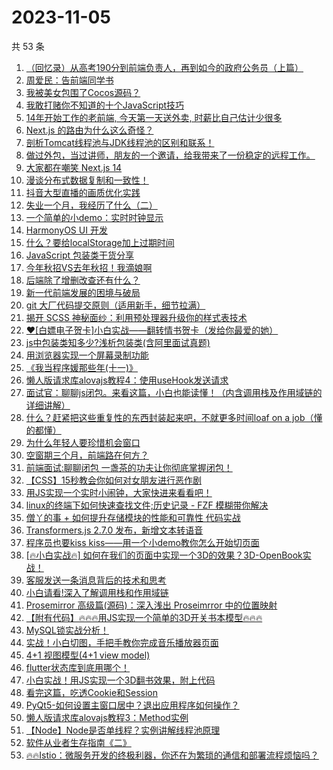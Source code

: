 # 2023-11-05

共 53 条

<!-- BEGIN JUEJIN -->
<!-- 最后更新时间 2023-11-05 03:02:13 +0800 -->
1. [（回忆录）从高考190分到前端负责人，再到如今的政府公务员（上篇）](https://juejin.cn/post/7296692047418523658)
1. [周爱民：告前端同学书](https://juejin.cn/post/7290751135903236137)
1. [我被美女包围了Cocos源码？](https://juejin.cn/post/7296345202238717992)
1. [我敢打赌你不知道的十个JavaScript技巧](https://juejin.cn/post/7296755101622878248)
1. [14年开始工作的老前端, 今天第一天送外卖, 时薪比自己估计少很多](https://juejin.cn/post/7296317316207525899)
1. [Next.js 的路由为什么这么奇怪？](https://juejin.cn/post/7296330137284788275)
1. [剖析Tomcat线程池与JDK线程池的区别和联系！](https://juejin.cn/post/7296658371213115433)
1. [做过外包，当过讲师，朋友的一个邀请，给我带来了一份稳定的远程工作。](https://juejin.cn/post/7296775261005774887)
1. [大家都在嘲笑 Next.js 14](https://juejin.cn/post/7297049953229766690)
1. [漫谈分布式数据复制和一致性！](https://juejin.cn/post/7297024168603942948)
1. [抖音大型直播的画质优化实践](https://juejin.cn/post/7296692742876413963)
1. [失业一个月，我经历了什么（二）](https://juejin.cn/post/7296845454367883316)
1. [一个简单的小demo：实时时钟显示](https://juejin.cn/post/7296340162506031140)
1. [HarmonyOS UI 开发](https://juejin.cn/post/7296330137284722739)
1. [什么？要给localStorage加上过期时间](https://juejin.cn/post/7296414016326713355)
1. [JavaScript 包装类干货分享](https://juejin.cn/post/7297028358860455962)
1. [今年秋招VS去年秋招！我滴娘啊](https://juejin.cn/post/7296513628332883980)
1. [后端除了增删改查还有什么？](https://juejin.cn/post/7296830644113440803)
1. [新一代前端发展的困境与破局](https://juejin.cn/post/7297043563392565287)
1. [git 大厂代码提交原则（适用新手，细节拉满）](https://juejin.cn/post/7296801242793033754)
1. [揭开 SCSS 神秘面纱：利用预处理器升级你的样式表技术](https://juejin.cn/post/7296692047418507274)
1. [❤[白嫖电子贺卡]小白实战——翻转情书贺卡（发给你最爱的她）](https://juejin.cn/post/7296468133908201481)
1. [js中包装类知多少?浅析包装类(含阿里面试真题)](https://juejin.cn/post/7296763284648525878)
1. [用浏览器实现一个屏幕录制功能](https://juejin.cn/post/7296756504912183311)
1. [《我当程序媛那些年(十一)》](https://juejin.cn/post/7297044626099650569)
1. [懒人版请求库alovajs教程4：使用useHook发送请求](https://juejin.cn/post/7297061712338468890)
1. [面试官：聊聊js闭包。来看这篇，小白也能读懂！（内含调用栈及作用域链的详细讲解）](https://juejin.cn/post/7296830644113522723)
1. [什么？赶紧把这些重复性的东西封装起来吧，不就更多时间loaf on a job（懂的都懂）](https://juejin.cn/post/7296414016326238219)
1. [为什么年轻人要珍惜机会窗口](https://juejin.cn/post/7296865632166805513)
1. [空窗期三个月，前端路在何方？](https://juejin.cn/post/7297094079116279819)
1. [前端面试:聊聊闭包  一盏茶的功夫让你彻底掌握闭包！](https://juejin.cn/post/7297101248062144550)
1. [【CSS】15秒教会你如何对女朋友进行恶作剧](https://juejin.cn/post/7297093747703283763)
1. [用JS实现一个实时小闹钟，大家快进来看看吧！](https://juejin.cn/post/7297141452340871219)
1. [linux的终端下如何快速查找文件;历史记录 - FZF 模糊带你解决](https://juejin.cn/post/7296324385623277622)
1. [僧丫的事 + 如何提升存储模块的性能和可靠性 代码实战](https://juejin.cn/post/7296468133908463625)
1. [Transformers.js 2.7.0 发布，新增文本转语音](https://juejin.cn/post/7296754045863444495)
1. [程序员也要kiss kiss——用一个小demo教你怎么开始切页面](https://juejin.cn/post/7296801242793230362)
1. [[🔥小白实战🔥] 如何在我们的页面中实现一个3D的效果？3D-OpenBook实战！](https://juejin.cn/post/7296373915542224930)
1. [客服发送一条消息背后的技术和思考](https://juejin.cn/post/7296324385622327350)
1. [小白请看!深入了解调用栈和作用域链](https://juejin.cn/post/7297028358859735066)
1. [Prosemirror 高级篇(源码)：深入浅出 Proseimrror 中的位置映射](https://juejin.cn/post/7296513628331982860)
1. [【附有代码】🔥🔥🔥用JS实现一个简单的3D开关书本模型🔥🔥🔥](https://juejin.cn/post/7296754422749888512)
1. [MySQL锁实战分析！](https://juejin.cn/post/7297141452340690995)
1. [实战！小白切图，手把手教你完成音乐播放器页面](https://juejin.cn/post/7296442264447418420)
1. [4+1 视图模型(4+1 view model)](https://juejin.cn/post/7296703158797582387)
1. [flutter状态库到底用哪个！](https://juejin.cn/post/7296286286154776595)
1. [小白实战！用JS实现一个3D翻书效果，附上代码](https://juejin.cn/post/7296754689299234866)
1. [看完这篇，吃透Cookie和Session](https://juejin.cn/post/7296310713772671028)
1. [PyQt5-如何设置主窗口居中？退出应用程序如何操作？](https://juejin.cn/post/7296754045863493647)
1. [懒人版请求库alovajs教程3：Method实例](https://juejin.cn/post/7296672743617331250)
1. [【Node】Node是否单线程？实例讲解线程池原理](https://juejin.cn/post/7296317316207214603)
1. [软件从业者生存指南《二》](https://juejin.cn/post/7296345202238505000)
1. [🔥🔥Istio：微服务开发的终极利器，你还在为繁琐的通信和部署流程烦恼吗？](https://juejin.cn/post/7296335548770959399)
<!-- END JUEJIN -->